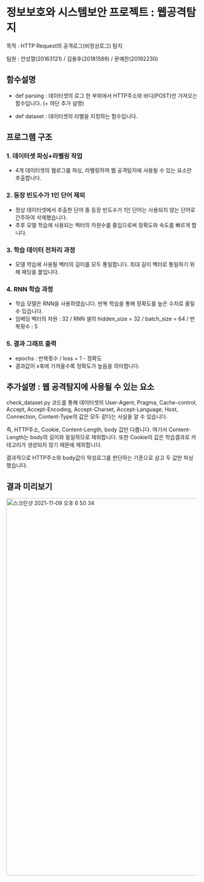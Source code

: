 # 정보보호와 시스템보안 프로젝트 : 웹공격탐지
목적 : HTTP Request의 공격로그(비정상로그) 탐지

팀원 : 안성열(20163121) / 김용후(20181589) / 문예찬(20192230)

## 함수설명
* def parsing : 데이터셋의 로그 한 부위에서 HTTP주소와 바디(POST)만 가져오는 함수입니다. (+ 하단 추가 설명)

* def dataset : 데이터셋의 라벨을 지정하는 함수입니다. 

## 프로그램 구조

### 1. 데이터셋 파싱+라벨링 작업
* 4개 데이터셋의 웹로그를 파싱, 라벨링하여 웹 공격탐지에 사용될 수 있는 요소만 추출합니다.


### 2. 등장 빈도수가 1인 단어 제외
* 정상 데이터셋에서 추출한 단어 중 등장 빈도수가 1인 단어는 사용되지 않는 단어로 간주하여 삭제했습니다.
* 추후 모델 학습에 사용되는 벡터의 차원수를 줄임으로써 정확도와 속도를 빠르게 합니다. 


### 3. 학습 데이터 전처리 과정
* 모델 학습에 사용될 벡터의 길이를 모두 통일합니다. 최대 길이 벡터로 통일하기 위해 패딩을 붙입니다.


### 4. RNN 학습 과정
* 학습 모델은 RNN을 사용하였습니다. 반복 학습을 통해 정확도를 높은 수치로 올릴 수 있습니다.
* 임베딩 벡터의 차원 : 32 / RNN 셀의 hidden_size = 32 / batch_size = 64 / 반복횟수 : 5


### 5. 결과 그래프 출력
* epochs : 반복횟수 / loss = 1 - 정확도
* 결과값이 x축에 가까울수록 정확도가 높음을 의미합니다.

## 추가설명 : 웹 공격탐지에 사용될 수 있는 요소
check_dataset.py 코드를 통해 데이터셋의 User-Agent, Pragma, Cache-control, Accept, Accept-Encoding, Accept-Charset, Accept-Language, Host, Connection, Content-Type의 값은 모두 같다는 사실을 알 수 있습니다. 

즉, HTTP주소, Cookie, Content-Length, body 값만 다릅니다. 여기서 Content-Length는 body의 길이와 동일하므로 제외합니다. 또한 Cookie의 값은 학습결과로 카테고리가 생성되지 않기 때문에 제외합니다.

결과적으로 HTTP주소와 body값이 악성로그를 판단하는 기준으로 삼고 두 값만 파싱했습니다.

## 결과 미리보기

<img width="991" alt="스크린샷 2021-11-09 오후 6 50 34" src="https://user-images.githubusercontent.com/24891555/140918432-144398e2-6359-4d87-9776-6d2bfffdee88.png">
